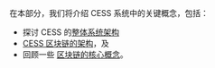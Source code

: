 在本部分，我们将介绍 CESS 系统中的关键概念，包括：

- 探讨 CESS 的[整体系统架构](system-arch.md)
- [CESS 区块链的架构](blockchain-arch.md)，及
- 回顾一些 [区块链的核心概念](blockchain-core/README.md)。
